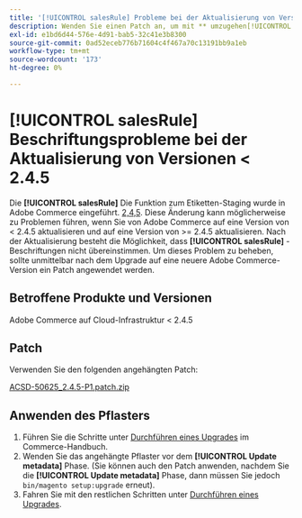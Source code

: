 ```yaml
---
title: '[!UICONTROL salesRule] Probleme bei der Aktualisierung von Versionen &lt; 2.4.5'
description: Wenden Sie einen Patch an, um mit ** umzugehen[!UICONTROL salesRule]** Probleme bei der Aktualisierung von Adobe Commerce-Versionen &lt; 2.4.5.
exl-id: e1bd6d44-576e-4d91-bab5-32c41e3b8300
source-git-commit: 0ad52eceb776b71604c4f467a70c13191bb9a1eb
workflow-type: tm+mt
source-wordcount: '173'
ht-degree: 0%

---
```


# **[!UICONTROL salesRule]** Beschriftungsprobleme bei der Aktualisierung von Versionen &lt; 2.4.5

Die **[!UICONTROL salesRule]** Die Funktion zum Etiketten-Staging wurde in Adobe Commerce eingeführt. [2,4,5](/docs/commerce-operations/release/notes/adobe-commerce/2-4-5.html). Diese Änderung kann möglicherweise zu Problemen führen, wenn Sie von Adobe Commerce auf eine Version von &lt; 2.4.5 aktualisieren und auf eine Version von >= 2.4.5 aktualisieren. Nach der Aktualisierung besteht die Möglichkeit, dass **[!UICONTROL salesRule]** -Beschriftungen nicht übereinstimmen. Um dieses Problem zu beheben, sollte unmittelbar nach dem Upgrade auf eine neuere Adobe Commerce-Version ein Patch angewendet werden.

## Betroffene Produkte und Versionen

Adobe Commerce auf Cloud-Infrastruktur &lt; 2.4.5

## Patch

Verwenden Sie den folgenden angehängten Patch:

[ACSD-50625_2.4.5-P1.patch.zip](assets/ACSD-50625_2.4.5-p1.patch.zip)

## Anwenden des Pflasters

1. Führen Sie die Schritte unter [Durchführen eines Upgrades](https://experienceleague.adobe.com/docs/commerce-operations/upgrade-guide/implementation/perform-upgrade.html) im Commerce-Handbuch.
1. Wenden Sie das angehängte Pflaster vor dem **[!UICONTROL Update metadata]** Phase.
(Sie können auch den Patch anwenden, nachdem Sie die **[!UICONTROL Update metadata]** Phase, dann müssen Sie jedoch `bin/magento setup:upgrade` erneut).
1. Fahren Sie mit den restlichen Schritten unter [Durchführen eines Upgrades](https://experienceleague.adobe.com/docs/commerce-operations/upgrade-guide/implementation/perform-upgrade.html).
